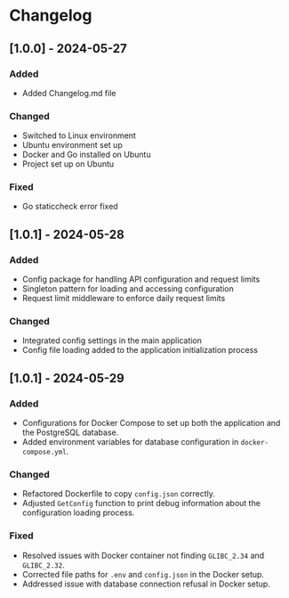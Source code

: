 # Changelog

## [1.0.0] - 2024-05-27
### Added
- Added Changelog.md file

### Changed
- Switched to Linux environment
- Ubuntu environment set up
- Docker and Go installed on Ubuntu
- Project set up on Ubuntu

### Fixed
- Go staticcheck error fixed



## [1.0.1] - 2024-05-28
### Added
- Config package for handling API configuration and request limits
- Singleton pattern for loading and accessing configuration
- Request limit middleware to enforce daily request limits

### Changed
- Integrated config settings in the main application
- Config file loading added to the application initialization process



## [1.0.1] - 2024-05-29
### Added
- Configurations for Docker Compose to set up both the application and the PostgreSQL database.
- Added environment variables for database configuration in `docker-compose.yml`.

### Changed
- Refactored Dockerfile to copy `config.json` correctly.
- Adjusted `GetConfig` function to print debug information about the configuration loading process.

### Fixed
- Resolved issues with Docker container not finding `GLIBC_2.34` and `GLIBC_2.32`.
- Corrected file paths for `.env` and `config.json` in the Docker setup.
- Addressed issue with database connection refusal in Docker setup.


